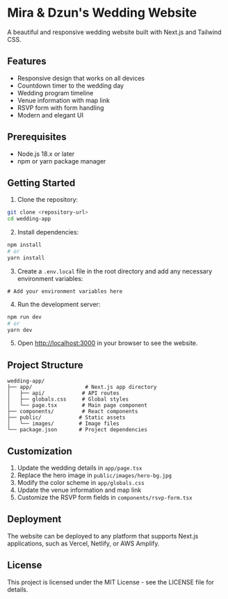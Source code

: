 # Mira & Dzun's Wedding Website

A beautiful and responsive wedding website built with Next.js and Tailwind CSS.

## Features

- Responsive design that works on all devices
- Countdown timer to the wedding day
- Wedding program timeline
- Venue information with map link
- RSVP form with form handling
- Modern and elegant UI

## Prerequisites

- Node.js 18.x or later
- npm or yarn package manager

## Getting Started

1. Clone the repository:

```bash
git clone <repository-url>
cd wedding-app
```

2. Install dependencies:

```bash
npm install
# or
yarn install
```

3. Create a `.env.local` file in the root directory and add any necessary environment variables:

```env
# Add your environment variables here
```

4. Run the development server:

```bash
npm run dev
# or
yarn dev
```

5. Open [http://localhost:3000](http://localhost:3000) in your browser to see the website.

## Project Structure

```
wedding-app/
├── app/                 # Next.js app directory
│   ├── api/            # API routes
│   ├── globals.css     # Global styles
│   └── page.tsx        # Main page component
├── components/         # React components
├── public/            # Static assets
│   └── images/        # Image files
└── package.json       # Project dependencies
```

## Customization

1. Update the wedding details in `app/page.tsx`
2. Replace the hero image in `public/images/hero-bg.jpg`
3. Modify the color scheme in `app/globals.css`
4. Update the venue information and map link
5. Customize the RSVP form fields in `components/rsvp-form.tsx`

## Deployment

The website can be deployed to any platform that supports Next.js applications, such as Vercel, Netlify, or AWS Amplify.

## License

This project is licensed under the MIT License - see the LICENSE file for details.
